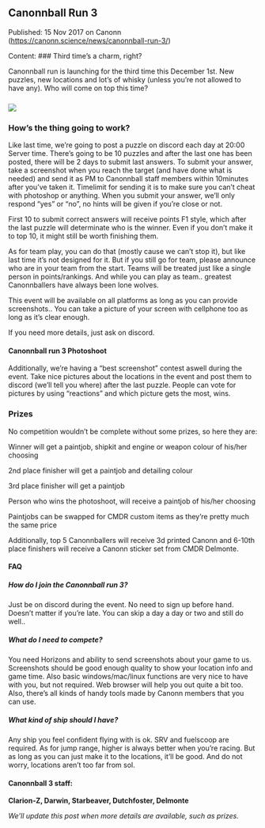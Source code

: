 ## Canonnball Run 3

Published: 15 Nov 2017 on Canonn (https://canonn.science/news/canonnball-run-3/)

Content: ### Third time’s a charm, right?

Canonnball run is launching for the third time this December 1st. New puzzles, new locations and lot’s of whisky (unless you’re not allowed to have any). Who will come on top this time?

### ![](https://canonn.science/wp-content/uploads/2017/11/Canonnball3-219x300.jpg)

### How’s the thing going to work?

Like last time, we’re going to post a puzzle on discord each day at 20:00 Server time. There’s going to be 10 puzzles and after the last one has been posted, there will be 2 days to submit last answers. To submit your answer, take a screenshot when you reach the target (and have done what is needed) and send it as PM to Canonnball staff members within 10minutes after you’ve taken it. Timelimit for sending it is to make sure you can’t cheat with photoshop or anything. When you submit your answer, we’ll only respond “yes” or “no”, no hints will be given if you’re close or not.

First 10 to submit correct answers will receive points F1 style, which after the last puzzle will determinate who is the winner. Even if you don’t make it to top 10, it might still be worth finishing them.

As for team play, you can do that (mostly cause we can’t stop it), but like last time it’s not designed for it. But if you still go for team, please announce who are in your team from the start. Teams will be treated just like a single person in points/rankings. And while you can play as team.. greatest Canonnballers have always been lone wolves.

This event will be available on all platforms as long as you can provide screenshots.. You can take a picture of your screen with cellphone too as long as it’s clear enough.

If you need more details, just ask on discord.

#### Canonnball run 3 Photoshoot

Additionally, we’re having a “best screenshot” contest aswell during the event. Take nice pictures about the locations in the event and post them to discord (we’ll tell you where) after the last puzzle. People can vote for pictures by using “reactions” and which picture gets the most, wins.

### Prizes

No competition wouldn’t be complete without some prizes, so here they are:

Winner will get a paintjob, shipkit and engine or weapon colour of his/her choosing

2nd place finisher will get a paintjob and detailing colour

3rd place finisher will get a paintjob

Person who wins the photoshoot, will receive a paintjob of his/her choosing

Paintjobs can be swapped for CMDR custom items as they’re pretty much the same price

Additionally, top 5 Canonnballers will receive 3d printed Canonn and 6-10th place finishers will receive a Canonn sticker set from CMDR Delmonte.

#### FAQ

##### How do I join the Canonnball run 3?

Just be on discord during the event. No need to sign up before hand. Doesn’t matter if you’re late. You can skip a day a day or two and still do well..

##### What do I need to compete?

You need Horizons and ability to send screenshots about your game to us. Screenshots should be good enough quality to show your location info and game time. Also basic windows/mac/linux functions are very nice to have with you, but not required. Web browser will help you out quite a bit too. Also, there’s all kinds of handy tools made by Canonn members that you can use.

##### What kind of ship should I have?

Any ship you feel confident flying with is ok.  SRV and fuelscoop are required. As for jump range, higher is always better when you’re racing. But as long as you can just make it to the locations, it’ll be good. And do not worry, locations aren’t too far from sol.

#### Canonnball 3 staff:

**Clarion-Z, Darwin, Starbeaver, Dutchfoster, Delmonte**

*We’ll update this post when more details are available, such as prizes.*